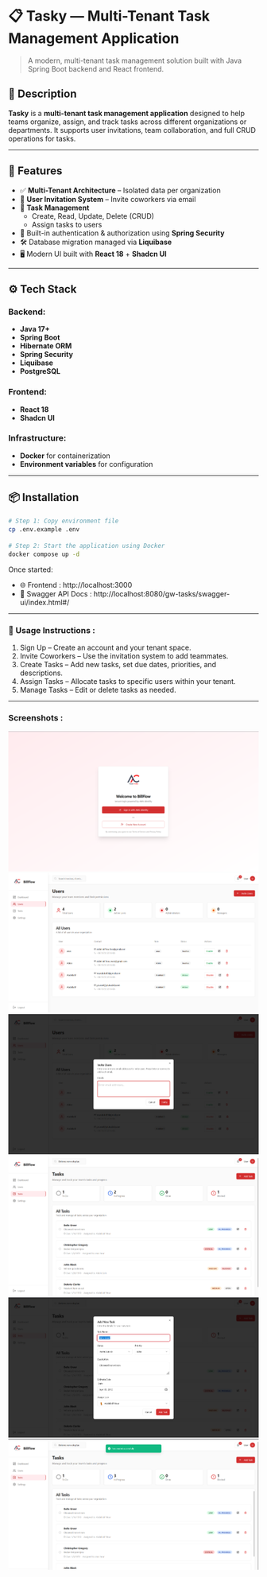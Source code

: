 # 📋 Tasky — Multi-Tenant Task Management Application

> A modern, multi-tenant task management solution built with Java Spring Boot backend and React frontend.

## 🧾 Description

**Tasky** is a **multi-tenant task management application** designed to help teams organize, assign, and track tasks across different organizations or departments. It supports user invitations, team collaboration, and full CRUD operations for tasks.

---

## 🚀 Features

- ✅ **Multi-Tenant Architecture** – Isolated data per organization
- 👥 **User Invitation System** – Invite coworkers via email
- 📝 **Task Management**
  - Create, Read, Update, Delete (CRUD)
  - Assign tasks to users
- 🔐 Built-in authentication & authorization using **Spring Security**
- 🛠️ Database migration managed via **Liquibase**
- 🖥️ Modern UI built with **React 18** + **Shadcn UI**

---

## ⚙️ Tech Stack

### Backend:
- **Java 17+**
- **Spring Boot**
- **Hibernate ORM**
- **Spring Security**
- **Liquibase**
- **PostgreSQL**

### Frontend:
- **React 18**
- **Shadcn UI**

### Infrastructure:
- **Docker** for containerization
- **Environment variables** for configuration

---

## 📦 Installation

```bash
# Step 1: Copy environment file
cp .env.example .env

# Step 2: Start the application using Docker
docker compose up -d
```

Once started:

- 🌐 Frontend : http://localhost:3000
- 📘 Swagger API Docs : http://localhost:8080/gw-tasks/swagger-ui/index.html#/

____________

### 🧪 Usage Instructions :
1. Sign Up – Create an account and your tenant space.
2. Invite Coworkers – Use the invitation system to add teammates.
3. Create Tasks – Add new tasks, set due dates, priorities, and descriptions.
4. Assign Tasks – Allocate tasks to specific users within your tenant.
5. Manage Tasks – Edit or delete tasks as needed.

____________

### Screenshots :
![](/images/image1.png "Login page")
![](/images/image2.png "page users")
![](/images/image3.png "Tagify invtited Emails")
![](/images/image4.png "Page Tasks")
![](/images/image5.png "Create Task")
![](/images/image6.png "Create Task Alert")

